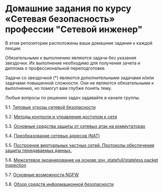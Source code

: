 #  Домашние задания по курсу «Сетевая безопасность» профессии "Сетевой инженер"

В этом репозитории расположены ваши домашние задания к каждой лекции. 

Обязательными к выполнению являются задачи без указания звездочки. Их выполнение необходимо для получения зачета и диплома о профессиональной переподготовке.

Задачи со звездочкой (*) являются дополнительными задачами и/или задачами повышенной сложности. Они не являются обязательными к выполнению, но помогут вам глубже понять тему.

Любые вопросы по решению задач задавайте в канале группы.

5.1. [Типовые угрозы сетевой безопасности]()

5.2. [Методы контроля и управления доступом к сети](https://github.com/netology-code/secnt-homeworks/blob/main/5-02.md)

5.3. [Основные средства защиты от сетевых атак на коммутаторах]()

5.4. [Преобразование сетевых адресов (NAT)]()

5.5. [Построение виртуальных частных сетей. Протоколы обеспечения защиты передаваемых данных.]()

5.6. [Межсетевое экранирование на основе зон, statefull/stateless packet inspection]()

5.7. [Основные возможности NGFW]()

5.8. [Обзор средств информационной безопасности]()

